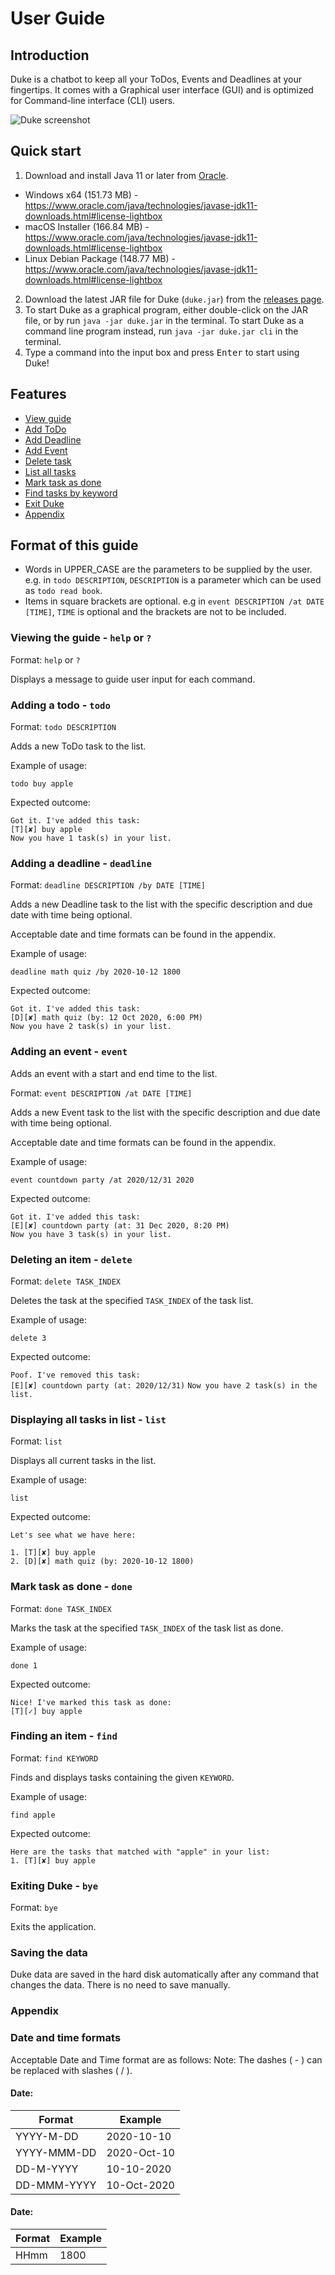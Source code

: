 # User Guide

## Introduction
Duke is a chatbot to keep all your ToDos, Events and Deadlines at your fingertips. It comes with a Graphical user interface (GUI) and is optimized for Command-line interface (CLI) users.

![Duke screenshot](./Ui.png)

## Quick start
1. Download and install Java 11 or later from [Oracle](https://www.oracle.com/java/technologies/javase-jdk11-downloads.html).
- Windows x64 (151.73 MB) - https://www.oracle.com/java/technologies/javase-jdk11-downloads.html#license-lightbox
- macOS Installer (166.84 MB) - https://www.oracle.com/java/technologies/javase-jdk11-downloads.html#license-lightbox
- Linux Debian Package (148.77 MB) - https://www.oracle.com/java/technologies/javase-jdk11-downloads.html#license-lightbox
2. Download the latest JAR file for Duke (`duke.jar`) from the [releases page](https://github.com/jeffreytjs/ip/releases).
3. To start Duke as a graphical program, either double-click on the JAR file, or by run `java -jar duke.jar` in the terminal. 
To start Duke as a command line program instead, run `java -jar duke.jar cli` in the terminal.
4. Type a command into the input box and press <kbd>Enter</kbd> to start using Duke!

## Features 
* [View guide](#viewing-the-guide---help-or-)
* [Add ToDo](#adding-a-todo---todo)
* [Add Deadline](#adding-a-deadline---deadline)
* [Add Event](#adding-an-event---event)
* [Delete task](#deleting-an-item---delete)
* [List all tasks](#displaying-all-tasks-in-list---list)
* [Mark task as done](#mark-task-as-done---done)
* [Find tasks by keyword](#finding-an-item---find)
* [Exit Duke](#exiting-duke---bye)
* [Appendix](#appendix)

## Format of this guide
- Words in UPPER_CASE are the parameters to be supplied by the user.
  e.g. in `todo DESCRIPTION`, `DESCRIPTION` is a parameter which can be used as `todo read book`.
- Items in square brackets are optional.
  e.g in `event DESCRIPTION /at DATE [TIME]`, `TIME` is optional and the brackets are not to be included.

### Viewing the guide - `help` or `?`
Format: `help` or `?`

Displays a message to guide user input for each command.

### Adding a todo - `todo`
Format: `todo DESCRIPTION`

Adds a new ToDo task to the list.

Example of usage:

`todo buy apple`

Expected outcome:

`Got it. I've added this task:`  
`[T][✘] buy apple`  
`Now you have 1 task(s) in your list.`

### Adding a deadline - `deadline`
Format: `deadline DESCRIPTION /by DATE [TIME]`

Adds a new Deadline task to the list with the specific description and due date with time being optional.

Acceptable date and time formats can be found in the appendix.

Example of usage:

`deadline math quiz /by 2020-10-12 1800`

Expected outcome:

`Got it. I've added this task:`  
`[D][✘] math quiz (by: 12 Oct 2020, 6:00 PM)`  
`Now you have 2 task(s) in your list.`

### Adding an event - `event`
Adds an event with a start and end time to the list.

Format: `event DESCRIPTION /at DATE [TIME]`

Adds a new Event task to the list with the specific description and due date with time being optional.

Acceptable date and time formats can be found in the appendix.

Example of usage:

`event countdown party /at 2020/12/31 2020`

Expected outcome:

`Got it. I've added this task:`  
`[E][✘] countdown party (at: 31 Dec 2020, 8:20 PM)`  
`Now you have 3 task(s) in your list.`

### Deleting an item - `delete`
Format: `delete TASK_INDEX`

Deletes the task at the specified `TASK_INDEX` of the task list.

Example of usage:

`delete 3`

Expected outcome:

`Poof. I've removed this task:`  
`[E][✘] countdown party (at: 2020/12/31)`
`Now you have 2 task(s) in the list.`

### Displaying all tasks in list - `list`
Format: `list`

Displays all current tasks in the list.

Example of usage:

`list`

Expected outcome:

`Let's see what we have here:`

`1. [T][✘] buy apple`  
`2. [D][✘] math quiz (by: 2020-10-12 1800)`  

### Mark task as done - `done`
Format: `done TASK_INDEX`

Marks the task at the specified `TASK_INDEX` of the task list as done.

Example of usage:

`done 1`

Expected outcome:

`Nice! I've marked this task as done:`  
`[T][✓] buy apple`

### Finding an item - `find`
Format: `find KEYWORD`

Finds and displays tasks containing the given `KEYWORD`.

Example of usage:

`find apple`

Expected outcome:

`Here are the tasks that matched with "apple" in your list:`  
`1. [T][✘] buy apple` 

### Exiting Duke - `bye`
Format: `bye`

Exits the application.

### Saving the data
Duke data are saved in the hard disk automatically after any command that changes the data. There is no need to save manually.

### Appendix
### Date and time formats
Acceptable Date and Time format are as follows:
Note: The dashes ( - ) can be replaced with slashes ( / ).

#### Date:
| Format | Example |
| ------- | -------- |
| YYYY-M-DD | 2020-10-10 |
| YYYY-MMM-DD | 2020-Oct-10 |
| DD-M-YYYY | 10-10-2020 |
| DD-MMM-YYYY | 10-Oct-2020 |

#### Date:
| Format | Example |
| ------ | ------- |
| HHmm | 1800 |

